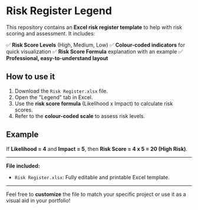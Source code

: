 # Risk Register Legend

This repository contains an **Excel risk register template** to help with risk scoring and assessment. It includes:

✅ **Risk Score Levels** (High, Medium, Low)
✅ **Colour-coded indicators** for quick visualization
✅ **Risk Score Formula** explanation with an example
✅ **Professional, easy-to-understand layout**

## How to use it
1. Download the `Risk Register.xlsx` file.
2. Open the "Legend" tab in Excel.
3. Use the **risk score formula** (Likelihood x Impact) to calculate risk scores.
4. Refer to the **colour-coded scale** to assess risk levels.

## Example
If **Likelihood = 4** and **Impact = 5**, then
**Risk Score = 4 x 5 = 20 (High Risk)**.

---

**File included:**
- `Risk Register.xlsx`: Fully editable and printable Excel template.

---

Feel free to **customize** the file to match your specific project or use it as a visual aid in your portfolio!
